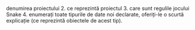 denumirea proiectului
2. ce reprezintă proiectul
3. care sunt regulile jocului Snake
4. enumerați toate tipurile de date noi declarate, oferiți-le o scurtă explicație (ce reprezintă obiectele de acest tip).